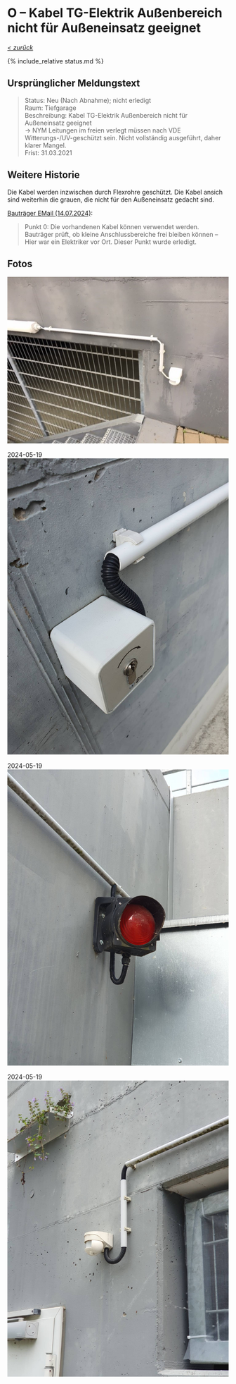 # O &ndash; Kabel TG-Elektrik Außenbereich nicht für Außeneinsatz geeignet

_[&lt; zurück](../../index.md)_

{% include_relative status.md %}

## Ursprünglicher Meldungstext

> Status: Neu (Nach Abnahme); nicht erledigt\
> Raum: Tiefgarage\
> Beschreibung: Kabel TG-Elektrik Außenbereich nicht für Außeneinsatz geeignet\
> -> NYM Leitungen im freien verlegt müssen nach VDE Witterungs-/UV-geschützt sein. Nicht vollständig ausgeführt, daher klarer Mangel.\
> Frist: 31.03.2021

## Weitere Historie

Die Kabel werden inzwischen durch Flexrohre geschützt. Die Kabel ansich sind weiterhin die grauen, die nicht für den Außeneinsatz gedacht sind.

[Bauträger EMail (14.07.2024)]:

> Punkt 0: Die vorhandenen Kabel können verwendet werden. Bauträger prüft, ob kleine Anschlussbereiche frei bleiben können – Hier war ein Elektriker vor Ort. Dieser Punkt wurde erledigt.  

## Fotos

![](Meldung.jpg)

2024-05-19
![](20240519_173818_small.jpg)

2024-05-19
![](20240519_173904_small.jpg)

2024-05-19
![](20240519_173937_small.jpg)

[Bauträger EMail (14.07.2024)]: https://drive.google.com/file/d/19hDpQ9SWxaemkfX0wXpxzCk9p0P5WIK4/view?usp=drive_link
